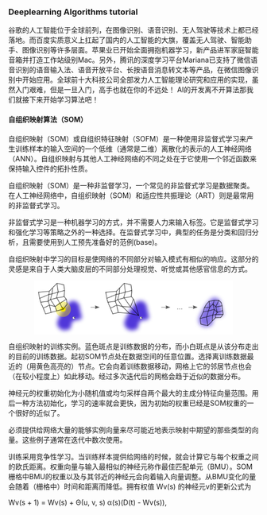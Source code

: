 ### Deeplearning Algorithms tutorial
谷歌的人工智能位于全球前列，在图像识别、语音识别、无人驾驶等技术上都已经落地。而百度实质意义上扛起了国内的人工智能的大旗，覆盖无人驾驶、智能助手、图像识别等许多层面。苹果业已开始全面拥抱机器学习，新产品进军家庭智能音箱并打造工作站级别Mac。另外，腾讯的深度学习平台Mariana已支持了微信语音识别的语音输入法、语音开放平台、长按语音消息转文本等产品，在微信图像识别中开始应用。全球前十大科技公司全部发力人工智能理论研究和应用的实现，虽然入门艰难，但是一旦入门，高手也就在你的不远处！
AI的开发离不开算法那我们就接下来开始学习算法吧！

#### 自组织映射算法（SOM）

自组织映射（SOM）或自组织特征映射（SOFM）是一种使用非监督式学习来产生训练样本的输入空间的一个低维（通常是二维）离散化的表示的人工神经网络（ANN）。自组织映射与其他人工神经网络的不同之处在于它使用一个邻近函数来保持输入控件的拓扑性质。

自组织映射（SOM）是一种非监督学习，一个常见的非监督式学习是数据聚类。在人工神经网络中，自组织映射（SOM）和适应性共振理论（ART）则是最常用的非监督式学习。

非监督式学习是一种机器学习的方式，并不需要人力来输入标签。它是监督式学习和强化学习等策略之外的一种选择。在监督式学习中，典型的任务是分类和回归分析，且需要使用到人工预先准备好的范例(base)。

自组织映射中学习的目标是使网络的不同部分对输入模式有相似的响应。这部分的灵感是来自于人类大脑皮层的不同部分处理视觉、听觉或其他感官信息的方式。

<p align="center">
<img width="400" align="center" src="../../images/158.jpg" />
</p>

自组织映射的训练实例。蓝色斑点是训练数据的分布，而小白斑点是从该分布走出的目前的训练数据。起初SOM节点处在数据空间的任意位置。选择离训练数据最近的（用黄色高亮的）节点。它会向着训练数据移动，网格上它的邻居节点也会（在较小程度上）如此移动。经过多次迭代后的网格会趋于近似的数据分布。



神经元的权重初始化为小随机值或均匀采样自两个最大的主成分特征向量范围。用后一种方法初始化，学习的速率就会更快，因为初始的权重已经是SOM权重的一个很好的近似了。

必须提供给网络大量的能够实例向量来尽可能近地表示映射中期望的那些类型的向量。这些例子通常在迭代中数次使用。

训练采用竞争性学习。当训练样本提供给网络的时候，就会计算它与每个权重之间的欧氏距离。权重向量与输入最相似的神经元称作最佳匹配单元（BMU）。SOM栅格中BMU的权重以及与其邻近的神经元会向着输入向量调整。从BMU变化的量会随着（栅格中）时间和距离而降低。拥有权值 Wv(s) 的神经元v的更新公式为

Wv(s + 1) = Wv(s) + Θ(u, v, s) α(s)(D(t) - Wv(s)),
